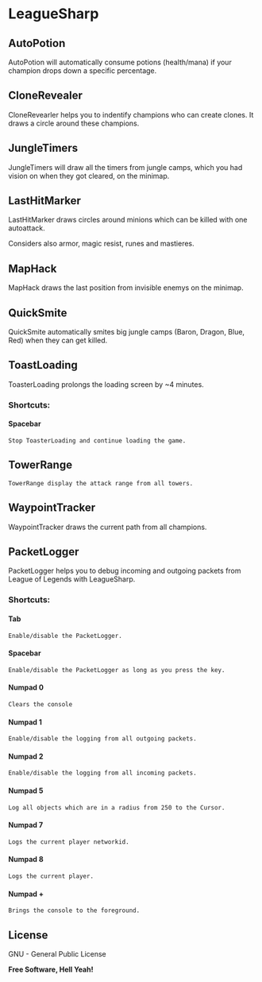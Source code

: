LeagueSharp
===========

AutoPotion
-----------
AutoPotion will automatically consume potions (health/mana) if your champion drops down a specific percentage.

CloneRevealer
------------
CloneRevearler helps you to indentify champions who can create clones. It draws a circle around these champions.

JungleTimers
------------
JungleTimers will draw all the timers from jungle camps, which you had vision on when they got cleared, on the minimap.

LastHitMarker
--------------
LastHitMarker draws circles around minions which can be killed with one autoattack.

Considers also armor, magic resist, runes and mastieres.

MapHack
--------
MapHack draws the last position from invisible enemys on the minimap.


QuickSmite
-----------
QuickSmite automatically smites big jungle camps (Baron, Dragon, Blue, Red) when they can get killed.

ToastLoading
------------
ToasterLoading prolongs the loading screen by ~4 minutes.

### Shortcuts:
#### Spacebar
    Stop ToasterLoading and continue loading the game.

TowerRange
----------
    TowerRange display the attack range from all towers.

WaypointTracker
---------------
WaypointTracker draws the current path from all champions.


PacketLogger
------------
PacketLogger helps you to debug incoming and outgoing packets from League of Legends with LeagueSharp.

### Shortcuts:

#### Tab

    Enable/disable the PacketLogger.
#### Spacebar

    Enable/disable the PacketLogger as long as you press the key.
#### Numpad 0

    Clears the console
#### Numpad 1

    Enable/disable the logging from all outgoing packets.
#### Numpad 2

    Enable/disable the logging from all incoming packets.
#### Numpad 5

    Log all objects which are in a radius from 250 to the Cursor.
#### Numpad 7

    Logs the current player networkid.
#### Numpad 8

    Logs the current player.
#### Numpad +

    Brings the console to the foreground.

License
-------

GNU - General Public License


**Free Software, Hell Yeah!**

[Nikita Bernthaler]:http://smokyfox.com/